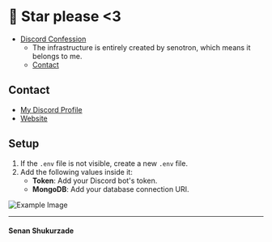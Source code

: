 # 🌟 Star please <3

- [Discord Confession](https://github.com/senotron/discord-confession)
  - The infrastructure is entirely created by senotron, which means it belongs to me.
  - [Contact](#contact)

## Contact
- [My Discord Profile](https://discord.com/users/840158550495723530)
- [Website](https://senotron.vercel.app)

## Setup
1. If the `.env` file is not visible, create a new `.env` file.
2. Add the following values inside it:
   - **Token**: Add your Discord bot's token.
   - **MongoDB**: Add your database connection URI.

![Example Image](https://media.discordapp.net/attachments/1070771762326929520/1070774915453681674/image.png?width=517&height=82)

---

<h4>Senan Shukurzade</h4>
